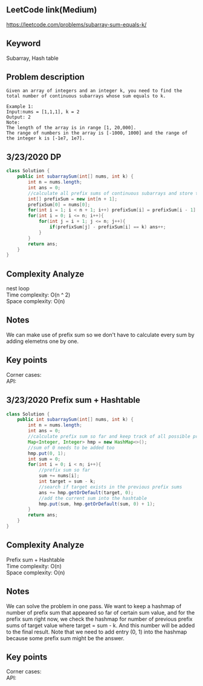 ## LeetCode link(Medium)
https://leetcode.com/problems/subarray-sum-equals-k/

## Keyword
Subarray, Hash table

## Problem description
```
Given an array of integers and an integer k, you need to find the total number of continuous subarrays whose sum equals to k.

Example 1:
Input:nums = [1,1,1], k = 2
Output: 2
Note:
The length of the array is in range [1, 20,000].
The range of numbers in the array is [-1000, 1000] and the range of the integer k is [-1e7, 1e7].
```
## 3/23/2020 DP

```java
class Solution {
    public int subarraySum(int[] nums, int k) {
        int n = nums.length;
        int ans = 0;
        //calculate all prefix sums of continuous subarrays and store them in an array
        int[] prefixSum = new int[n + 1];
        prefixSum[0] = nums[0];
        for(int i = 1; i < n + 1; i++) prefixSum[i] = prefixSum[i - 1] + nums[i - 1];
        for(int i = 0; i <= n; i++){
            for(int j = i + 1; j <= n; j++){
                if(prefixSum[j] - prefixSum[i] == k) ans++;
            }
        }
        return ans;
    }
}
```

## Complexity Analyze
nest loop\
Time complexity: O(n ^ 2)\
Space complexity: O(n)

## Notes
We can make use of prefix sum so we don't have to calculate every sum by adding elemetns one by one.

## Key points
Corner cases:\
API:

## 3/23/2020 Prefix sum + Hashtable

```java
class Solution {
    public int subarraySum(int[] nums, int k) {
        int n = nums.length;
        int ans = 0;
        //calculate prefix sum so far and keep track of all possible prefix sum from the start in a hash table
        Map<Integer, Integer> hmp = new HashMap<>();
        //sum of 0 needs to be added too
        hmp.put(0, 1);
        int sum = 0;
        for(int i = 0; i < n; i++){
            //prefix sum so far
            sum += nums[i];
            int target = sum - k;
            //search if target exists in the previous prefix sums
            ans += hmp.getOrDefault(target, 0);
            //add the current sum into the hashtable
            hmp.put(sum, hmp.getOrDefault(sum, 0) + 1);
        }
        return ans;
    }
}
```

## Complexity Analyze
Prefix sum + Hashtable\
Time complexity: O(n)\
Space complexity: O(n)

## Notes
We can solve the problem in one pass. We want to keep a hashmap of number of prefix sum that appeared so far of certain sum value, and for the prefix sum right now, we check the hashmap for number of previous prefix sums of target value where target = sum - k. And this number will be added to the final result. Note that we need to add entry (0, 1) into the hashmap because some prefix sum might be the answer.

## Key points
Corner cases:\
API:

